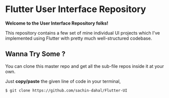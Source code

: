 # Flutter User Interface Repository
 
**Welcome to the User Interface Repository folks!**
   
 This repository contains a few set of mine individual UI projects which I've implemented using Flutter with pretty much well-structured codebase.
 
 ## Wanna Try Some ?
 
 You can clone this master repo and get all the sub-file repos inside it at your own.  
   
 Just **copy/paste** the given line of code in your terminal,
 ```
 $ git clone https://github.com/sachin-dahal/Flutter-UI
 ```
